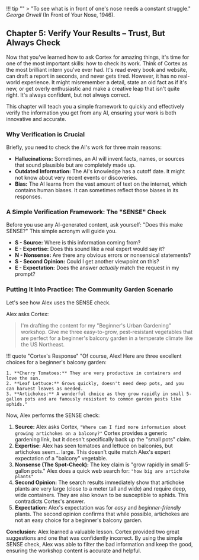 !!! tip ""
    > "To see what is in front of one's nose needs a constant struggle." _George Orwell_ (In Front of Your Nose, 1946).

## Chapter 5: Verify Your Results – Trust, But Always Check

Now that you've learned how to ask Cortex for amazing things, it's time for one of the most important skills: how to check its work. Think of Cortex as the most brilliant intern you've ever had. It's read every book and website, can draft a report in seconds, and never gets tired. However, it has no real-world experience. It might misremember a detail, state an old fact as if it's new, or get overly enthusiastic and make a creative leap that isn't quite right. It's always confident, but not always correct.

This chapter will teach you a simple framework to quickly and effectively verify the information you get from any AI, ensuring your work is both innovative and accurate.

### Why Verification is Crucial

Briefly, you need to check the AI's work for three main reasons:

- **Hallucinations:** Sometimes, an AI will invent facts, names, or sources that sound plausible but are completely made up.
- **Outdated Information:** The AI's knowledge has a cutoff date. It might not know about very recent events or discoveries.
- **Bias:** The AI learns from the vast amount of text on the internet, which contains human biases. It can sometimes reflect those biases in its responses.

### A Simple Verification Framework: The "SENSE" Check

Before you use any AI-generated content, ask yourself: "Does this make SENSE?" This simple acronym will guide you.

- **S - Source:** Where is this information coming from?
- **E - Expertise:** Does this sound like a real expert would say it?
- **N - Nonsense:** Are there any obvious errors or nonsensical statements?
- **S - Second Opinion:** Could I get another viewpoint on this?
- **E - Expectation:** Does the answer _actually_ match the request in my prompt?

### Putting It Into Practice: The Community Garden Scenario

Let's see how Alex uses the SENSE check.

Alex asks Cortex:

> I'm drafting the content for my "Beginner's Urban Gardening" workshop. Give me three easy-to-grow, pest-resistant vegetables that are perfect for a beginner's balcony garden in a temperate climate like the US Northeast.

!!! quote "Cortex's Response"
    "Of course, Alex! Here are three excellent choices for a beginner's balcony garden:

    1. **Cherry Tomatoes:** They are very productive in containers and love the sun.
    2. **Leaf Lettuce:** Grows quickly, doesn't need deep pots, and you can harvest leaves as needed.
    3. **Artichokes:** A wonderful choice as they grow rapidly in small 5-gallon pots and are famously resistant to common garden pests like aphids."

Now, Alex performs the SENSE check:

1. **Source:** Alex asks Cortex, `"Where can I find more information about growing artichokes on a balcony?"` Cortex provides a generic gardening link, but it doesn't specifically back up the "small pots" claim.
2. **Expertise:** Alex has seen tomatoes and lettuce on balconies, but artichokes seem... large. This doesn't quite match Alex's expert expectation of a "balcony" vegetable.
3. **Nonsense (The Spot-Check):** The key claim is "grow rapidly in small 5-gallon pots." Alex does a quick web search for: `"how big are artichoke plants"`
4. **Second Opinion:** The search results immediately show that artichoke plants are very large (close to a meter tall and wide) and require deep, wide containers. They are also known to be susceptible to aphids. This contradicts Cortex's answer.
5. **Expectation:** Alex's expectation was for _easy_ and _beginner-friendly_ plants. The second opinion confirms that while possible, artichokes are not an easy choice for a beginner's balcony garden.

**Conclusion:** Alex learned a valuable lesson. Cortex provided two great suggestions and one that was confidently incorrect. By using the simple SENSE check, Alex was able to filter the bad information and keep the good, ensuring the workshop content is accurate and helpful.
